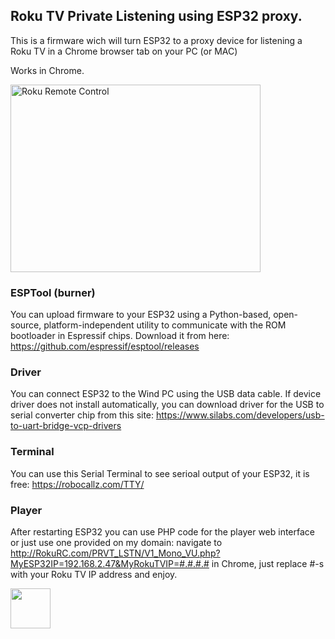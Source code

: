 ## Roku TV Private Listening using ESP32 proxy.

This is a firmware wich will turn ESP32 to a proxy device for listening a Roku TV in a Chrome browser tab on your PC (or MAC)

Works in Chrome.


<a href="http://www.youtube.com/watch?feature=player_embedded&v=eTjCyJOpjn0
" target="_blank"><img src="http://img.youtube.com/vi/eTjCyJOpjn0/sddefault.jpg" 
alt="Roku Remote Control" width="400" height="300" /></a>


### ESPTool (burner)

You can upload firmware to your ESP32 using a Python-based, open-source, platform-independent utility to communicate with the ROM bootloader in Espressif chips. Download it from  here: https://github.com/espressif/esptool/releases


### Driver 

You can connect ESP32 to the Wind PC using the USB data cable. If device driver does not install automatically, you can download driver for the USB to serial converter chip from this site: https://www.silabs.com/developers/usb-to-uart-bridge-vcp-drivers

### Terminal 

You can use this Serial Terminal to see serioal output of your ESP32, it is free: https://robocallz.com/TTY/

### Player

After restarting ESP32 you can use PHP code for the player web interface or just use one provided on my domain: 
navigate to http://RokuRC.com/PRVT_LSTN/V1_Mono_VU.php?MyESP32IP=192.168.2.47&MyRokuTVIP=#.#.#.# in Chrome, just replace #-s with your Roku TV IP address and enjoy.


[<img width="64px" src="https://www.robocallz.com/app75/images/recorder_icon_150x150.png">](https://robocallz.com)
